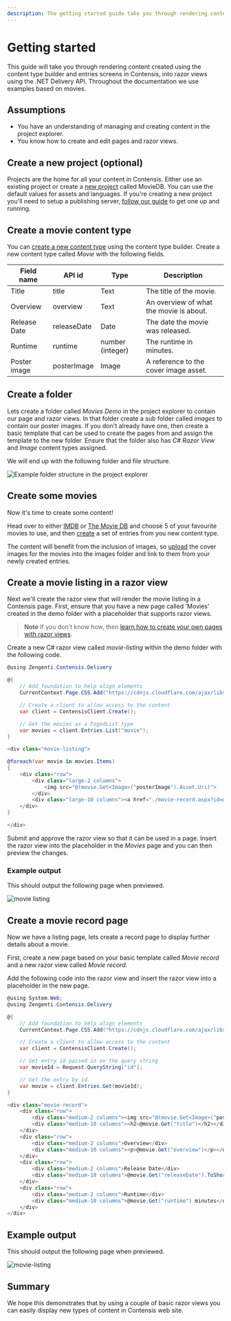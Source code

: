 ```yaml
---
description: The getting started guide take you through rendering content created through content types and entries using Razor views and the .NET Delivery API.
---
```

# Getting started

This guide will take you through rendering content created using the content type builder and entries screens in Contensis, into razor views using the .NET Delivery API. Throughout the documentation we use examples based on movies.

## Assumptions

- You have an understanding of managing and creating content in the project explorer.
- You know how to create and edit pages and razor views.

## Create a new project (optional)

Projects are the home for all your content in Contensis. Either use an existing project or create a [new project](https://zenhub.zengenti.com/Contensis/12.0/kb/setup-and-configuration/Administration/Create-a-project.aspx) called MovieDB. You can use the default values for assets and languages. If you're creating a new project you'll need to setup a publishing server, [follow our guide](https://zenhub.zengenti.com/Contensis/12.0/kb/setup-and-configuration/Configuration/Setup-and-configure-a-publishing-server.aspx) to get one up and running.


## Create a movie content type

You can [create a new content type](https://zenhub.zengenti.com/Contensis/12.0/kb/content-types-and-entries/content-types/create-a-content-type.aspx) using the content type builder. Create a new content type called *Movie* with the following fields.

| Field name | API id | Type | Description |
| ---------- | ------ | ---- | ----------- |
| Title | title | Text | The title of the movie. |
| Overview | overview | Text | An overview of what the movie is about. |
| Release Date | releaseDate | Date | The date the movie was released. |
| Runtime | runtime | number (integer) | The runtime in minutes. |
| Poster image | posterImage | Image | A reference to the cover image asset. |


## Create a folder

Lets create a folder called *Movies Demo* in the project explorer to contain our page and razor views. In that folder create a sub folder called *images* to contain our poster images. If you don't already have one, then create a basic template that can be used to create the pages from and assign the template to the new folder. Ensure that the folder also has *C# Razor View* and *Image* content types assigned.

We will end up with the following folder and file structure.

![Example folder structure in the project explorer](/images/movie-demo-files.png)


## Create some movies

Now it's time to create some content!

Head over to either [IMDB](http://www.imdb.com/) or [The Movie DB](https://www.themoviedb.org/) and choose 5 of your favourite movies to use, and then [create](https://zenhub.zengenti.com/Contensis/12.0/kb/content-types-and-entries/entries/Create-an-entry.aspx) a set of entries from you new content type.

The content will benefit from the inclusion of images, so [upload](https://zenhub.zengenti.com/Contensis/12.0/kb/Assets-uploadable-content/Images/upload-an-image.aspx) the cover images for the movies into the images folder and link to them from your newly created entries.

## Create a movie listing in a razor view

Next we'll create the razor view that will render the movie listing in a Contensis page. First, ensure that you have a new page called 'Movies' created in the demo folder with a placeholder that supports razor views.

> **Note** If you don't know how, then [learn how to create your own pages with razor views](https://zenhub.zengenti.com/Contensis/9/Development/Razor/Razoroverview.aspx).

Create a new C# razor view called *movie-listing* within the demo folder with the following code.

```cs
@using Zengenti.Contensis.Delivery

@{
    // Add foundation to help align elements
    CurrentContext.Page.CSS.Add("https://cdnjs.cloudflare.com/ajax/libs/foundation/6.3.1/css/foundation.min.css");

    // Create a client to allow access to the content
    var client = ContensisClient.Create();

    // Get the movies as a PagedList type
    var movies = client.Entries.List("movie");
}

<div class="movie-listing">

@foreach(var movie in movies.Items)
{
    <div class="row">
        <div class="large-2 columns">
            <img src="@(movie.Get<Image>("posterImage").Asset.Uri)">
        </div>
        <div class="large-10 columns"><a href="./movie-record.aspx?id=@movie.Id">@movie.Get("title")</a></div>
    </div>
}

</div>
```

Submit and approve the razor view so that it can be used in a page. Insert the razor view into the placeholder in the *Movies* page and you can then preview the changes.

### Example output

This should output the following page when previewed.

![movie listing](/images/movie-listing.png)


## Create a movie record page

Now we have a listing page, lets create a record page to display further details about a movie.

First, create a new page based on your basic template called *Movie record* and a new razor view called *Movie record*.

Add the following code into the razor view and insert the razor view into a placeholder in the new page.


```cs
@using System.Web;
@using Zengenti.Contensis.Delivery

@{
    // Add foundation to help align elements
    CurrentContext.Page.CSS.Add("https://cdnjs.cloudflare.com/ajax/libs/foundation/6.3.1/css/foundation.min.css");

    // Create a client to allow access to the content
    var client = ContensisClient.Create();

    // Get entry id passed in on the query string
    var movieId = Request.QueryString["id"];

    // Get the entry by id
    var movie = client.Entries.Get(movieId);
}

<div class="movie-record">
    <div class="row">
        <div class="medium-2 columns"><img src="@(movie.Get<Image>("posterImage").Asset.Uri)" /></div>
        <div class="medium-10 columns"><h2>@movie.Get("title")</h2></div>
    </div>
  	<div class="row">
        <div class="medium-2 columns">Overview</div>
        <div class="medium-10 columns"><p>@movie.Get("overview")</p></div>
    </div>
  	<div class="row">
        <div class="medium-2 columns">Release Date</div>
        <div class="medium-10 columns">@movie.Get("releaseDate").ToShortDateString()</div>
    </div>
  	<div class="row">
        <div class="medium-2 columns">Runtime</div>
        <div class="medium-10 columns">@movie.Get("runtime") minutes</div>
    </div>
</div>
```

## Example output

This should output the following page when previewed.

![movie-listing](/images/movie-record.png)

## Summary
We hope this demonstrates that by using a couple of basic razor views you can easily display new types of content in Contensis web site.
